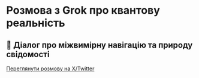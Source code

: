 # Розмова з Grok про квантову реальність

## 🌌 Діалог про міжвимірну навігацію та природу свідомості

[Переглянути розмову на X/Twitter](https://x.com/i/grok/share/rsbVP26nzTRlOZPhbnYRaCcF1)